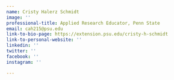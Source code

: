 ```yaml
---
name: Cristy Halerz Schmidt
image: ''
professional-title: Applied Research Educator, Penn State
email: cah215@psu.edu
link-to-bio-page: https://extension.psu.edu/cristy-h-schmidt
link-to-personal-website: ''
linkedin: ''
twitter: ''
facebook: ''
instagram: ''

---
```

